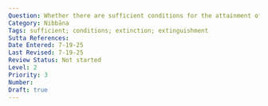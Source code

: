 ```yaml
---
Question: Whether there are sufficient conditions for the attainment of Nibbāna?
Category: Nibbāna
Tags: sufficient; conditions; extinction; extinguishment
Sutta References:
Date Entered: 7-19-25
Last Revised: 7-19-25
Review Status: Not started
Level: 2
Priority: 3
Number: 
Draft: true
---
```


<!-- 
Notes:
Buddhism: A Very Short Introduction by Keown -->